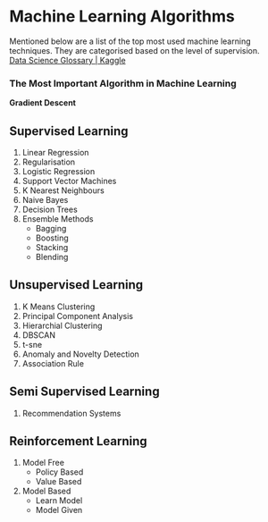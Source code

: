 # Machine Learning Algorithms
Mentioned below are a list of the top most used machine learning techniques. They are categorised based on the level of supervision.  
[Data Science Glossary | Kaggle](https://www.kaggle.com/code/shivamb/data-science-glossary-on-kaggle)


### The Most Important Algorithm in Machine Learning
**Gradient Descent**


## Supervised Learning
1. Linear Regression
2. Regularisation
3. Logistic Regression
4. Support Vector Machines
5. K Nearest Neighbours
6. Naive Bayes
7. Decision Trees
8. Ensemble Methods
    - Bagging
    - Boosting
    - Stacking
    - Blending


## Unsupervised Learning
1. K Means Clustering
2. Principal Component Analysis
3. Hierarchial Clustering
4. DBSCAN
5. t-sne
6. Anomaly and Novelty Detection
7. Association Rule


## Semi Supervised Learning
1. Recommendation Systems


## Reinforcement Learning
1. Model Free
    - Policy Based
    - Value Based
2. Model Based
    - Learn Model
    - Model Given